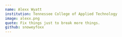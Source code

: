 ```yaml
---
name: Alexx Wyatt
institution: Tennessee College of Applied Technology
image: alexx.png
quote: Fix things just to break more things.
github: snoweyfoxx
---
```

